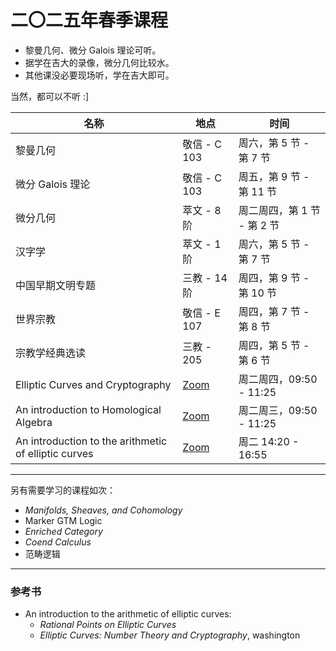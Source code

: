 # 二〇二五年春季课程
- 黎曼几何、微分 Galois 理论可听。
- 据学在吉大的录像，微分几何比较水。
- 其他课没必要现场听，学在吉大即可。

当然，都可以不听 :]


| 名称 | 地点 | 时间 |
| ---- | ---- | ---- |
| 黎曼几何 | 敬信 - C 103 | 周六，第 5 节 - 第 7 节|
| 微分 Galois 理论 | 敬信 - C 103 | 周五，第 9 节 - 第 11 节 |
| 微分几何 | 萃文 - 8 阶 | 周二周四，第 1 节 - 第 2 节|
| 汉字学 | 萃文 - 1 阶 | 周六，第 5 节 - 第 7 节 |
| 中国早期文明专题 | 三教 - 14 阶 | 周四，第 9 节 - 第 10 节 |
| 世界宗教 | 敬信 - E 107 | 周四，第 7 节 - 第 8 节 |
| 宗教学经典选读 | 三教 - 205 | 周四，第 5 节 - 第 6 节 |
| Elliptic Curves and Cryptography | [Zoom](https://us02web.zoom.us/my/bimsa02?pwd=VVZRNlZqM3pOYUVQcXNERGNxaUkxUT09) | 周二周四，09:50 - 11:25 |
| An introduction to Homological Algebra | [Zoom](https://us02web.zoom.us/my/bimsa01?pwd=ZWM1Q3lxMHZJcUI2QWdWWTR1WWM3dz09) | 周二周三，09:50 - 11:25 |
| An introduction to the arithmetic of elliptic curves | [Zoom](https://us02web.zoom.us/j/4621105973?pwd=czNHdWw5aWZlMWpTa1BrczBaWUxlZz09) | 周二 14:20 - 16:55 |

---

另有需要学习的课程如次：

- *Manifolds, Sheaves, and Cohomology*
- Marker GTM Logic
- *Enriched Category*
- *Coend Calculus*
- 范畴逻辑

---
### 参考书

- An introduction to the arithmetic of elliptic curves: 
  - *Rational Points on Elliptic Curves*
  - *Elliptic Curves: Number Theory and Cryptography*, washington
